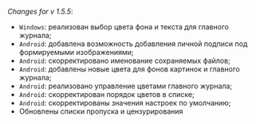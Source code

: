 _Changes for v 1.5.5_:
- `Windows`: реализован выбор цвета фона и текста для главного журнала;
- `Android`: добавлена возможность добавления личной подписи под формируемыми изображениями;
- `Android`: скорректировано именование сохраняемых файлов;
- `Android`: добавлены новые цвета для фонов картинок и главного журнала;
- `Android`: реализовано управление цветами главного журнала;
- `Android`: скорректирован порядок цветов в списке;
- `Android`: скорректированы значения настроек по умолчанию;
- Обновлены списки пропуска и цензурирования
